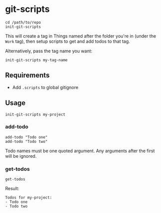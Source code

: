 # git-scripts

```shell
cd /path/to/repo
init-git-scripts
```

This will create a tag in Things named after the folder you're in (under the `Work` tag), then setup scripts to get and add todos to that tag.

Alternatively, pass the tag name you want:
```shell
init-git-scripts my-tag-name
```

## Requirements

- Add `.scripts` to global gitignore

## Usage

```shell
init-git-scripts my-project
```

### add-todo
```shell
add-todo "Todo one"
add-todo "Todo two"
```

Todo names must be one quoted argument. Any arguments after the first will be ignored.

### get-todos

```shell
get-todos
```
Result:
```
Todos for my-project:
- Todo one
- Todo two
```
